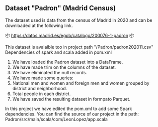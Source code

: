 ## Dataset "Padron" (Madrid Census)

The dataset used is data from the census of Madrid in 2020 and can be downloaded at the following link.

📦 https://datos.madrid.es/egob/catalogo/200076-1-padron 📦 

This dataset is avalaible too in project path "/Padron/padron202011.csv"
Dependencies of spark and scala added in pom.xml

1. We have loaded the Padron dataset into a DataFrame.
2. We have made trim on the columns of the dataset.
3. We have eliminated the null records.
4. We have made some queries:
5. National men and women and foreign men and women grouped by district and neighborhood.
6. Total people in each district.
7. We have saved the resulting dataset in formpato Parquet.


In this project we have edited the pom.xml to add some Spark dependencies.
You can find the source of our project in the path: Padron/src/main/scala/com/LeonLopez/app.scala


